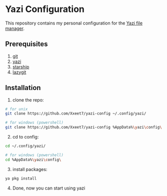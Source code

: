 # Yazi Configuration

This repository contains my personal configuration for the [Yazi file manager](https://github.com/sxyazi/yazi).

## Prerequisites
1. [git](https://git-scm.com/downloads)
2. [yazi](https://github.com/sxyazi/yazi)
3. [starship](https://github.com/starship/starship)
4. [lazygit](https://github.com/jesseduffield/lazygit)

## Installation

1.  clone the repo:
```bash
# for unix
git clone https://github.com/Xxeet7/yazi-config ~/.config/yazi/

# for windows (powershell)
git clone https://github.com/Xxeet7/yazi-config %AppData%\yazi\config\
```
2. cd to config:
```bash
cd ~/.config/yazi/

# for windows (powershell)
cd %AppData%\yazi\config\
```
3. install packages:
```bash
ya pkg install
```
4. Done, now you can start using yazi

